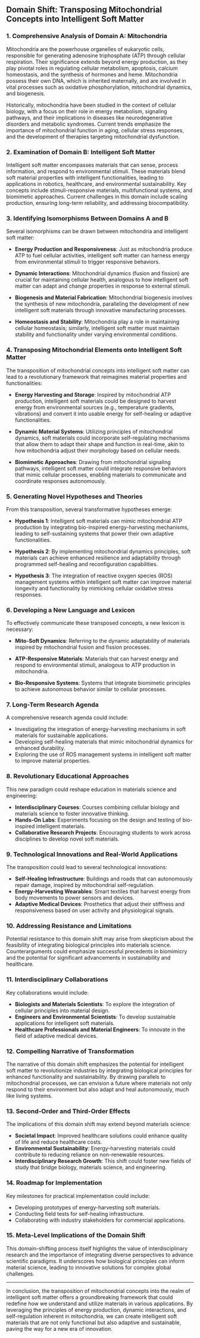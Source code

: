 ## Domain Shift: Transposing Mitochondrial Concepts into Intelligent Soft Matter

### 1. Comprehensive Analysis of Domain A: Mitochondria

Mitochondria are the powerhouse organelles of eukaryotic cells, responsible for generating adenosine triphosphate (ATP) through cellular respiration. Their significance extends beyond energy production, as they play pivotal roles in regulating cellular metabolism, apoptosis, calcium homeostasis, and the synthesis of hormones and heme. Mitochondria possess their own DNA, which is inherited maternally, and are involved in vital processes such as oxidative phosphorylation, mitochondrial dynamics, and biogenesis. 

Historically, mitochondria have been studied in the context of cellular biology, with a focus on their role in energy metabolism, signaling pathways, and their implications in diseases like neurodegenerative disorders and metabolic syndromes. Current trends emphasize the importance of mitochondrial function in aging, cellular stress responses, and the development of therapies targeting mitochondrial dysfunction.

### 2. Examination of Domain B: Intelligent Soft Matter

Intelligent soft matter encompasses materials that can sense, process information, and respond to environmental stimuli. These materials blend soft material properties with intelligent functionalities, leading to applications in robotics, healthcare, and environmental sustainability. Key concepts include stimuli-responsive materials, multifunctional systems, and biomimetic approaches. Current challenges in this domain include scaling production, ensuring long-term reliability, and addressing biocompatibility.

### 3. Identifying Isomorphisms Between Domains A and B

Several isomorphisms can be drawn between mitochondria and intelligent soft matter:

- **Energy Production and Responsiveness**: Just as mitochondria produce ATP to fuel cellular activities, intelligent soft matter can harness energy from environmental stimuli to trigger responsive behaviors.
  
- **Dynamic Interactions**: Mitochondrial dynamics (fusion and fission) are crucial for maintaining cellular health, analogous to how intelligent soft matter can adapt and change properties in response to external stimuli.

- **Biogenesis and Material Fabrication**: Mitochondrial biogenesis involves the synthesis of new mitochondria, paralleling the development of new intelligent soft materials through innovative manufacturing processes.

- **Homeostasis and Stability**: Mitochondria play a role in maintaining cellular homeostasis; similarly, intelligent soft matter must maintain stability and functionality under varying environmental conditions.

### 4. Transposing Mitochondrial Elements onto Intelligent Soft Matter

The transposition of mitochondrial concepts into intelligent soft matter can lead to a revolutionary framework that reimagines material properties and functionalities:

- **Energy Harvesting and Storage**: Inspired by mitochondrial ATP production, intelligent soft materials could be designed to harvest energy from environmental sources (e.g., temperature gradients, vibrations) and convert it into usable energy for self-healing or adaptive functionalities.

- **Dynamic Material Systems**: Utilizing principles of mitochondrial dynamics, soft materials could incorporate self-regulating mechanisms that allow them to adapt their shape and function in real-time, akin to how mitochondria adjust their morphology based on cellular needs.

- **Biomimetic Approaches**: Drawing from mitochondrial signaling pathways, intelligent soft matter could integrate responsive behaviors that mimic cellular processes, enabling materials to communicate and coordinate responses autonomously.

### 5. Generating Novel Hypotheses and Theories

From this transposition, several transformative hypotheses emerge:

- **Hypothesis 1**: Intelligent soft materials can mimic mitochondrial ATP production by integrating bio-inspired energy-harvesting mechanisms, leading to self-sustaining systems that power their own adaptive functionalities.

- **Hypothesis 2**: By implementing mitochondrial dynamics principles, soft materials can achieve enhanced resilience and adaptability through programmed self-healing and reconfiguration capabilities.

- **Hypothesis 3**: The integration of reactive oxygen species (ROS) management systems within intelligent soft matter can improve material longevity and functionality by mimicking cellular oxidative stress responses.

### 6. Developing a New Language and Lexicon

To effectively communicate these transposed concepts, a new lexicon is necessary:

- **Mito-Soft Dynamics**: Referring to the dynamic adaptability of materials inspired by mitochondrial fusion and fission processes.

- **ATP-Responsive Materials**: Materials that can harvest energy and respond to environmental stimuli, analogous to ATP production in mitochondria.

- **Bio-Responsive Systems**: Systems that integrate biomimetic principles to achieve autonomous behavior similar to cellular processes.

### 7. Long-Term Research Agenda

A comprehensive research agenda could include:

- Investigating the integration of energy-harvesting mechanisms in soft materials for sustainable applications.
- Developing self-healing materials that mimic mitochondrial dynamics for enhanced durability.
- Exploring the use of ROS management systems in intelligent soft matter to improve material properties.

### 8. Revolutionary Educational Approaches

This new paradigm could reshape education in materials science and engineering:

- **Interdisciplinary Courses**: Courses combining cellular biology and materials science to foster innovative thinking.
- **Hands-On Labs**: Experiments focusing on the design and testing of bio-inspired intelligent materials.
- **Collaborative Research Projects**: Encouraging students to work across disciplines to develop novel soft materials.

### 9. Technological Innovations and Real-World Applications

The transposition could lead to several technological innovations:

- **Self-Healing Infrastructure**: Buildings and roads that can autonomously repair damage, inspired by mitochondrial self-regulation.
- **Energy-Harvesting Wearables**: Smart textiles that harvest energy from body movements to power sensors and devices.
- **Adaptive Medical Devices**: Prosthetics that adjust their stiffness and responsiveness based on user activity and physiological signals.

### 10. Addressing Resistance and Limitations

Potential resistance to this domain shift may arise from skepticism about the feasibility of integrating biological principles into materials science. Counterarguments could emphasize successful precedents in biomimicry and the potential for significant advancements in sustainability and healthcare.

### 11. Interdisciplinary Collaborations

Key collaborations would include:

- **Biologists and Materials Scientists**: To explore the integration of cellular principles into material design.
- **Engineers and Environmental Scientists**: To develop sustainable applications for intelligent soft materials.
- **Healthcare Professionals and Material Engineers**: To innovate in the field of adaptive medical devices.

### 12. Compelling Narrative of Transformation

The narrative of this domain shift emphasizes the potential for intelligent soft matter to revolutionize industries by integrating biological principles for enhanced functionality and sustainability. By drawing parallels to mitochondrial processes, we can envision a future where materials not only respond to their environment but also adapt and heal autonomously, much like living systems.

### 13. Second-Order and Third-Order Effects

The implications of this domain shift may extend beyond materials science:

- **Societal Impact**: Improved healthcare solutions could enhance quality of life and reduce healthcare costs.
- **Environmental Sustainability**: Energy-harvesting materials could contribute to reducing reliance on non-renewable resources.
- **Interdisciplinary Research Growth**: This shift could foster new fields of study that bridge biology, materials science, and engineering.

### 14. Roadmap for Implementation

Key milestones for practical implementation could include:

- Developing prototypes of energy-harvesting soft materials.
- Conducting field tests for self-healing infrastructure.
- Collaborating with industry stakeholders for commercial applications.

### 15. Meta-Level Implications of the Domain Shift

This domain-shifting process itself highlights the value of interdisciplinary research and the importance of integrating diverse perspectives to advance scientific paradigms. It underscores how biological principles can inform material science, leading to innovative solutions for complex global challenges.

---

In conclusion, the transposition of mitochondrial concepts into the realm of intelligent soft matter offers a groundbreaking framework that could redefine how we understand and utilize materials in various applications. By leveraging the principles of energy production, dynamic interactions, and self-regulation inherent in mitochondria, we can create intelligent soft materials that are not only functional but also adaptive and sustainable, paving the way for a new era of innovation.